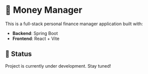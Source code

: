 # 💸 Money Manager

This is a full-stack personal finance manager application built with:

- **Backend**: Spring Boot
- **Frontend**: React + Vite

## 🚧 Status

Project is currently under development. Stay tuned!
